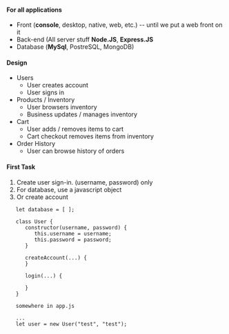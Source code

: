 

#### For all applications

 - Front (**console**, desktop, native, web, etc.) -- until we put a web front on it
 - Back-end (All server stuff **Node.JS**, **Express.JS**
 - Database (**MySql**, PostreSQL, MongoDB)
 
 
 



#### Design

 * Users
    * User creates account
    * User signs in
 * Products / Inventory
    * User browsers inventory
    * Business updates / manages inventory
 * Cart
    * User adds / removes items to cart
    * Cart checkout removes items from inventory
 * Order History
    * User can browse history of orders
    
    
    
#### First Task

 1. Create user sign-in.  (username, password) only
 2. For database, use a javascript object
 3. Or create account
 
 
 ```
    let database = [ ];
    
    class User {
       constructor(username, password) {
          this.username = username;
          this.password = password;
       }
       
       createAccount(...) {
       }
       
       login(...) {
       
       }
    }
    
    somewhere in app.js
    
    ...
    let user = new User("test", "test");
```